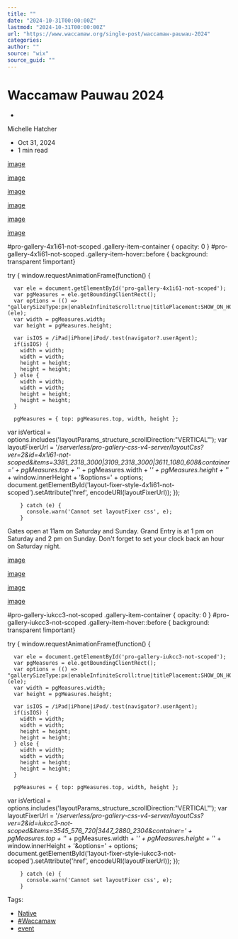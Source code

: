 ```yaml
---
title: ""
date: "2024-10-31T00:00:00Z"
lastmod: "2024-10-31T00:00:00Z"
url: "https://www.waccamaw.org/single-post/waccamaw-pauwau-2024"
categories:
author: ""
source: "wix"
source_guid: ""
---
```


# Waccamaw Pauwau 2024

-

Michelle Hatcher
- Oct 31, 2024
- 1 min read

[image](https://static.wixstatic.com/media/98a108_e6c91ffbc2a7434e891b6115b7096814~mv2.jpg/v1/fill/w_250,h_250,fp_0.50_0.50,q_30,blur_30/98a108_e6c91ffbc2a7434e891b6115b7096814~mv2.jpg)

[image](https://static.wixstatic.com/media/98a108_e6c91ffbc2a7434e891b6115b7096814~mv2.jpg/v1/fill/w_323,h_323,fp_0.50_0.50,q_90/98a108_e6c91ffbc2a7434e891b6115b7096814~mv2.jpg)

[image](https://static.wixstatic.com/media/98a108_956112bb65a64856895427a990218829~mv2.jpg/v1/fill/w_251,h_250,fp_0.50_0.50,q_30,blur_30/98a108_956112bb65a64856895427a990218829~mv2.jpg)

[image](https://static.wixstatic.com/media/98a108_956112bb65a64856895427a990218829~mv2.jpg/v1/fill/w_324,h_323,fp_0.50_0.50,q_90/98a108_956112bb65a64856895427a990218829~mv2.jpg)

[image](https://static.wixstatic.com/media/98a108_e91ce20ef42e4b7b9c3d4c85d0b49b1d~mv2.jpg/v1/fill/w_250,h_250,fp_0.50_0.50,q_30,blur_30/98a108_e91ce20ef42e4b7b9c3d4c85d0b49b1d~mv2.jpg)

[image](https://static.wixstatic.com/media/98a108_e91ce20ef42e4b7b9c3d4c85d0b49b1d~mv2.jpg/v1/fill/w_323,h_323,fp_0.50_0.50,q_90/98a108_e91ce20ef42e4b7b9c3d4c85d0b49b1d~mv2.jpg)

#pro-gallery-4x1i61-not-scoped .gallery-item-container { opacity: 0 }
      #pro-gallery-4x1i61-not-scoped .gallery-item-hover::before { background: transparent !important}

try {
            window.requestAnimationFrame(function() {


      var ele = document.getElementById('pro-gallery-4x1i61-not-scoped');
      var pgMeasures = ele.getBoundingClientRect();
      var options = (() => "gallerySizeType:px|enableInfiniteScroll:true|titlePlacement:SHOW_ON_HOVER|gridStyle:1|imageMargin:5|galleryLayout:2|isVertical:true|numberOfImagesPerRow:3|cubeRatio:1|cubeType:fill|galleryThumbnailsAlignment:none")(ele);
      var width = pgMeasures.width;
      var height = pgMeasures.height;

      var isIOS = /iPad|iPhone|iPod/.test(navigator?.userAgent);
      if(isIOS) {
        width = width;
        width = width;
        height = height;
        height = height;
      } else {
        width = width;
        width = width;
        height = height;
        height = height;
      }

      pgMeasures = { top: pgMeasures.top, width, height };

  var isVertical = options.includes('layoutParams_structure_scrollDirection:"VERTICAL"');
  var layoutFixerUrl =  '/_serverless/pro-gallery-css-v4-server/layoutCss?ver=2&id=4x1i61-not-scoped&items=3381_2318_3000|3109_2318_3000|3611_1080_608&container=' + pgMeasures.top + '_' + pgMeasures.width + '_' + pgMeasures.height + '_' + window.innerHeight + '&options=' + options;
  document.getElementById('layout-fixer-style-4x1i61-not-scoped').setAttribute('href', encodeURI(layoutFixerUrl));
});


        } catch (e) {
          console.warn('Cannot set layoutFixer css', e);
        }

Gates open at 11am on Saturday and Sunday.  Grand Entry is at 1 pm on Saturday and 2 pm on Sunday. Don't forget to set your clock back an hour on Saturday night.

[image](https://static.wixstatic.com/media/98a108_ce2dd97868ac4da9a84d498316c696eb~mv2.jpg/v1/fill/w_250,h_250,fp_0.50_0.50,q_30,blur_30/98a108_ce2dd97868ac4da9a84d498316c696eb~mv2.jpg)

[image](https://static.wixstatic.com/media/98a108_ce2dd97868ac4da9a84d498316c696eb~mv2.jpg/v1/fill/w_323,h_323,fp_0.50_0.50,q_90/98a108_ce2dd97868ac4da9a84d498316c696eb~mv2.jpg)

[image](https://static.wixstatic.com/media/98a108_abc78033ec9944f98636e568bbd6c258~mv2.jpg/v1/fill/w_251,h_250,fp_0.50_0.50,q_30,blur_30/98a108_abc78033ec9944f98636e568bbd6c258~mv2.jpg)

[image](https://static.wixstatic.com/media/98a108_abc78033ec9944f98636e568bbd6c258~mv2.jpg/v1/fill/w_324,h_323,fp_0.50_0.50,q_90/98a108_abc78033ec9944f98636e568bbd6c258~mv2.jpg)

#pro-gallery-iukcc3-not-scoped .gallery-item-container { opacity: 0 }
      #pro-gallery-iukcc3-not-scoped .gallery-item-hover::before { background: transparent !important}

try {
            window.requestAnimationFrame(function() {


      var ele = document.getElementById('pro-gallery-iukcc3-not-scoped');
      var pgMeasures = ele.getBoundingClientRect();
      var options = (() => "gallerySizeType:px|enableInfiniteScroll:true|titlePlacement:SHOW_ON_HOVER|gridStyle:1|imageMargin:5|galleryLayout:2|isVertical:true|numberOfImagesPerRow:3|cubeRatio:1|cubeType:fill|galleryThumbnailsAlignment:none")(ele);
      var width = pgMeasures.width;
      var height = pgMeasures.height;

      var isIOS = /iPad|iPhone|iPod/.test(navigator?.userAgent);
      if(isIOS) {
        width = width;
        width = width;
        height = height;
        height = height;
      } else {
        width = width;
        width = width;
        height = height;
        height = height;
      }

      pgMeasures = { top: pgMeasures.top, width, height };

  var isVertical = options.includes('layoutParams_structure_scrollDirection:"VERTICAL"');
  var layoutFixerUrl =  '/_serverless/pro-gallery-css-v4-server/layoutCss?ver=2&id=iukcc3-not-scoped&items=3545_576_720|3447_2880_2304&container=' + pgMeasures.top + '_' + pgMeasures.width + '_' + pgMeasures.height + '_' + window.innerHeight + '&options=' + options;
  document.getElementById('layout-fixer-style-iukcc3-not-scoped').setAttribute('href', encodeURI(layoutFixerUrl));
});


        } catch (e) {
          console.warn('Cannot set layoutFixer css', e);
        }

Tags:

- [Native](https://www.waccamaw.org/updates/tags/native)
- [#Waccamaw](https://www.waccamaw.org/updates/tags/waccamaw-1)
- [event](https://www.waccamaw.org/updates/tags/event)

